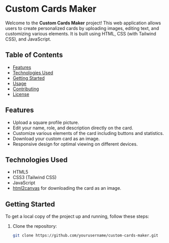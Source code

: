 # Custom Cards Maker

Welcome to the **Custom Cards Maker** project! This web application allows users to create personalized cards by uploading images, editing text, and customizing various elements. It is built using HTML, CSS (with Tailwind CSS), and JavaScript.

## Table of Contents

- [Features](#features)
- [Technologies Used](#technologies-used)
- [Getting Started](#getting-started)
- [Usage](#usage)
- [Contributing](#contributing)
- [License](#license)

## Features

- Upload a square profile picture.
- Edit your name, role, and description directly on the card.
- Customize various elements of the card including buttons and statistics.
- Download your custom card as an image.
- Responsive design for optimal viewing on different devices.

## Technologies Used

- HTML5
- CSS3 (Tailwind CSS)
- JavaScript
- [html2canvas](https://html2canvas.hertzen.com/) for downloading the card as an image.

## Getting Started

To get a local copy of the project up and running, follow these steps:

1. Clone the repository:
   ```bash
   git clone https://github.com/yourusername/custom-cards-maker.git
